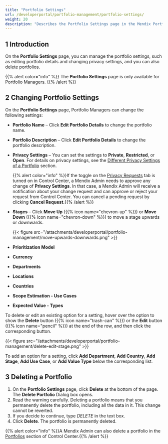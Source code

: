 ```yaml
---
title: "Portfolio Settings"
url: /developerportal/portfolio-management/portfolio-settings/
weight: 20
description: "Describes the Portfolio Settings page in the Mendix Portfolio Management app."
---
```


## 1 Introduction

On the **Portfolio Settings** page, you can manage the portfolio settings, such as editing portfolio details and changing privacy settings, and you can also delete portfolios.

{{% alert color="info" %}}
The **Portfolio Settings** page is only available for Portfolio Managers.
{{% /alert %}}

## 2 Changing Portfolio Settings

On the **Portfolio Settings** page, Portfolio Managers can change the following settings:

* **Portfolio Name** – Click **Edit Portfolio Details** to change the portfolio name.

* **Portfolio Description** – Click **Edit Portfolio Details** to change the portfolio description.

* **Privacy Settings** – You can set the settings to **Private**, **Restricted**, or **Open**. For details on privacy settings, see the [Different Privacy Settings of a Portfolio](/developerportal/portfolio-management/#privacy-settings) section.

  {{% alert color="info" %}}If the toggle on the [Privacy Requests](/control-center/portfolios/#privacy-requests) tab is turned on in Control Center, a Mendix Admin needs to approve any change of **Privacy Settings**. In that case, a Mendix Admin will receive a notification about your change request and can approve or reject your request from Control Center. You can cancel a pending request by clicking **Cancel Request**.{{% /alert %}}

* **Stages** – Click **Move Up** ({{% icon name="chevron-up" %}}) or **Move Down** ({{% icon name="chevron-down" %}}) to move a stage upwards or downwards.

  {{< figure src="/attachments/developerportal/portfolio-management/move-upwards-downwards.png" >}}

* **Prioritization Model**

* **Currency**

* **Departments**

* **Locations**

* **Countries**

* **Scope Estimation - Use Cases**

* **Expected Value - Types**

To delete or edit an existing option for a setting, hover over the option to show the **Delete** button ({{% icon name="trash-can" %}}) or the **Edit** button ({{% icon name="pencil" %}}) at the end of the row, and then click the corresponding button.

{{< figure src="/attachments/developerportal/portfolio-management/delete-edit-stage.png" >}}

To add an option for a setting, click **Add Department**, **Add Country**, **Add Stage**, **Add Use Case**, or **Add Value Type** below the corresponding list.

## 3 Deleting a Portfolio

1. On the **Portfolio Settings** page, click **Delete** at the bottom of the page. The **Delete Portfolio** Dialog box opens.
2. Read the warning carefully. Deleting a portfolio means that you permanently delete the portfolio, including all the data in it. This change cannot be reverted.
3. If you decide to continue, type *DELETE* in the text box.
4. Click **Delete**. The portfolio is permanently deleted.

{{% alert color="info" %}}A Mendix Admin can also delete a portfolio in the [Portfolios](/control-center/portfolios/#delete-portfolio) section of Control Center.{{% /alert %}}
